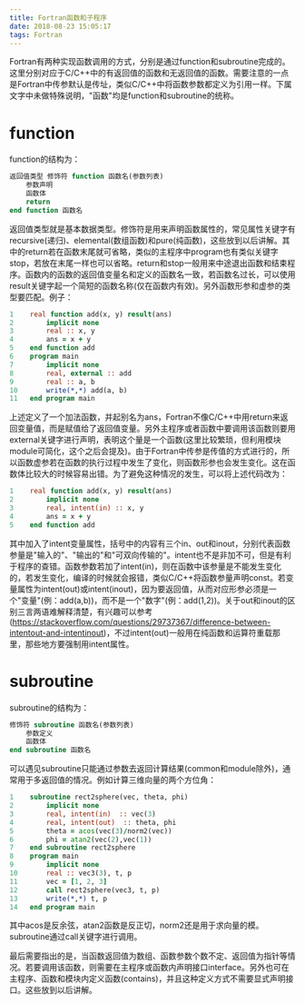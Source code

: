 ```yaml
---
title: Fortran函数和子程序
date: 2018-08-23 15:05:17
tags: Fortran
---
```


Fortran有两种实现函数调用的方式，分别是通过function和subroutine完成的。这里分别对应于C/C++中的有返回值的函数和无返回值的函数。需要注意的一点是Fortran中传参默认是传址，类似C/C++中将函数参数都定义为引用一样。下属文字中未做特殊说明，"函数"均是function和subroutine的统称。

# function

function的结构为：
```fortran
返回值类型 修饰符 function 函数名(参数列表)
    参数声明
    函数体
    return
end function 函数名
```
返回值类型就是基本数据类型。修饰符是用来声明函数属性的，常见属性关键字有recursive(递归)、elemental(数组函数)和pure(纯函数)，这些放到以后讲解。其中的return若在函数末尾就可省略，类似的主程序中program也有类似关键字stop，若放在末尾一样也可以省略。return和stop一般用来中途退出函数和结束程序。函数内的函数的返回值变量名和定义的函数名一致，若函数名过长，可以使用result关键字起一个简短的函数名称(仅在函数内有效)。另外函数形参和虚参的类型要匹配。例子：
```fortran
1    real function add(x, y) result(ans)
2        implicit none
3        real :: x, y
4        ans = x + y
5    end function add
6    program main
7        implicit none
8        real, external :: add
9        real :: a, b
10       write(*,*) add(a, b)
11   end program main
```
上述定义了一个加法函数，并起别名为ans，Fortran不像C/C++中用return来返回变量值，而是赋值给了返回值变量。另外主程序或者函数中要调用该函数则要用external关键字进行声明，表明这个量是一个函数(这里比较繁琐，但利用模块module可简化，这个之后会提及)。由于Fortran中传参是传值的方式进行的，所以函数虚参若在函数的执行过程中发生了变化，则函数形参也会发生变化。这在函数体比较大的时候容易出错。为了避免这种情况的发生，可以将上述代码改为：

```fortran
1    real function add(x, y) result(ans)
2        implicit none
3        real, intent(in) :: x, y
4        ans = x + y
5    end function add
```
其中加入了intent变量属性，括号中的内容有三个in、out和inout，分别代表函数参量是"输入的"、"输出的"和"可双向传输的"。intent也不是非加不可，但是有利于程序的查错。函数参数若加了intent(in)，则在函数中该参量是不能发生变化的，若发生变化，编译的时候就会报错，类似C/C++将函数参量声明const。若变量属性为intent(out)或intent(inout)，因为要返回值，从而对应形参必须是一个"变量"(例：add(a,b))，而不是一个"数字"(例：add(1,2))。关于out和inout的区别三言两语难解释清楚，有兴趣可以参考(https://stackoverflow.com/questions/29737367/difference-between-intentout-and-intentinout)，不过intent(out)一般用在纯函数和运算符重载那里，那些地方要强制用intent属性。

# subroutine

subroutine的结构为：
```fortran
修饰符 subroutine 函数名(参数列表)
    参数定义
    函数体
end subroutine 函数名
```
可以遇见subroutine只能通过参数去返回计算结果(common和module除外)，通常用于多返回值的情况。例如计算三维向量的两个方位角：
```fortran
1    subroutine rect2sphere(vec, theta, phi)
2        implicit none
3        real, intent(in)  :: vec(3)
4        real, intent(out)  :: theta, phi
5        theta = acos(vec(3)/norm2(vec)) 
6        phi = atan2(vec(2),vec(1)) 
7    end subroutine rect2sphere
8    program main
9        implicit none
10       real :: vec3(3), t, p
11       vec = [1, 2, 3]
12       call rect2sphere(vec3, t, p)
13       write(*,*) t, p
14   end program main
```
其中acos是反余弦，atan2函数是反正切，norm2还是用于求向量的模。subroutine通过call关键字进行调用。

最后需要指出的是，当函数返回值为数组、函数参数个数不定、返回值为指针等情况。若要调用该函数，则需要在主程序或函数内声明接口interface。另外也可在主程序、函数和模块内定义函数(contains)，并且这种定义方式不需要显式声明接口。这些放到以后讲解。
